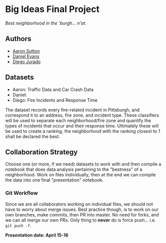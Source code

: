 # Big Ideas Final Project
_Best neighborhood in the 'burgh... n'at._

## Authors
- [Aaron Sutton](https://github.com/aaronjsutton)
- [Daniel Evans](https://github.com/evansd28)
- [Diego Jurado](https://github.com/juradodiego)

## Datasets
- Aaron: Traffic Data and Car Crash Data
- Daniel:
- Diego: Fire Incidents and Response Time

The dataset records every fire-related incident in Pittsburgh, and correspond it to an address, fire zone, and incident type.
These classifiers will be used to separate each neighborhood/fire zone and quantify the types of incidents that occur and their response time.
Ultimately these will be used to create a ranking, the neighborhood with the ranking closest to 1 shall be declared the best.

## Collaboration Strategy
Choose one (or more, if we need) datasets to work with and then compile a notebook that does data
analysis pertaining to the "bestness" of a neighborhood. Work on files individually, then at the end
we can compile the data into one final "presentation" notebook.

### Git Workflow
Since we are all collaborators working on individual files, we should not have to worry about merge issues.
Best practice though, is to work on our own branches, make commits, then PR into master. No need for forks,
and we can all merge our own PRs. Only thing to **never** do is force push... i.e. `git push -f`.

**Presentation date: April 15-16**
